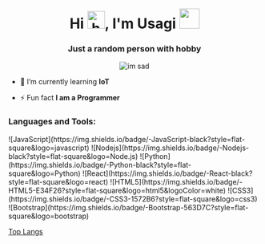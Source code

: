 <h1 align="center">Hi <img src="https://media.tenor.com/images/30169e4a670daf12443df7d2dd140176/tenor.gif" width="35" alt="hand">, I'm Usagi  <img height="40" src="https://raw.githubusercontent.com/innng/innng/master/assets/kyubey.gif"/></h1>
<h3 align="center">Just a random person with hobby</h3>
<p align="center"><img src = "https://media.tenor.com/images/25c4a35abf7e1f13489fabedcc474f9c/tenor.gif" alt="im sad"></p>

- 🌱 I’m currently learning **IoT**

- ⚡ Fun fact **I am a Programmer**


<h3 align="left">Languages and Tools:</h3>
![JavaScript](https://img.shields.io/badge/-JavaScript-black?style=flat-square&logo=javascript)
![Nodejs](https://img.shields.io/badge/-Nodejs-black?style=flat-square&logo=Node.js)
![Python](https://img.shields.io/badge/-Python-black?style=flat-square&logo=Python)
![React](https://img.shields.io/badge/-React-black?style=flat-square&logo=react)
![HTML5](https://img.shields.io/badge/-HTML5-E34F26?style=flat-square&logo=html5&logoColor=white)
![CSS3](https://img.shields.io/badge/-CSS3-1572B6?style=flat-square&logo=css3)
![Bootstrap](https://img.shields.io/badge/-Bootstrap-563D7C?style=flat-square&logo=bootstrap)


[Top Langs](https://github-readme-stats.vercel.app/api/top-langs/?username=aemmadi&hide=TeX&layout=compact)
